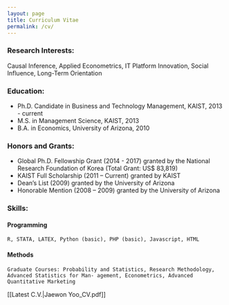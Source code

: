 ```yaml
---
layout: page
title: Curriculum Vitae
permalink: /cv/
---
```


### Research Interests:
Causal Inference, Applied Econometrics, IT Platform Innovation, Social Influence, Long-Term Orientation

### Education:
* Ph.D. Candidate in Business and Technology Management, KAIST, 2013 - current
* M.S. in Management Science, KAIST, 2013 
* B.A. in Economics, University of Arizona, 2010

### Honors and Grants:
* Global Ph.D. Fellowship Grant (2014 - 2017) granted by the National Research Foundation of Korea (Total Grant: US$ 83,819)
* KAIST Full Scholarship (2011 – Current) granted by KAIST
* Dean’s List (2009) granted by the University of Arizona
* Honorable Mention (2008 – 2009) granted by the University of Arizona

### Skills:
  #### Programming
    R, STATA, LATEX, Python (basic), PHP (basic), Javascript, HTML
  #### Methods
    Graduate Courses: Probability and Statistics, Research Methodology, Advanced Statistics for Man- agement, Econometrics, Advanced Quantitative Marketing
    
[[Latest C.V.|Jaewon Yoo_CV.pdf]]
